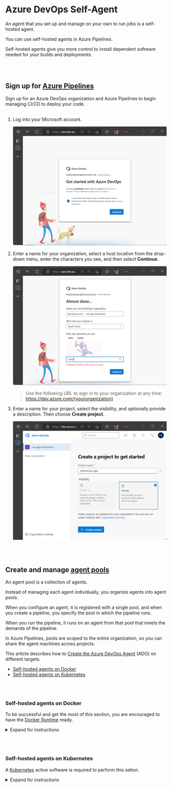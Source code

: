 # Azure DevOps Self-Agent

An agent that you set up and manage on your own to run jobs is a self-hosted agent.

You can use self-hosted agents in Azure Pipelines.

Self-hosted agents give you more control to install dependent software needed for your builds and deployments.

<br><br>
## Sign up for [Azure Pipelines](https://learn.microsoft.com/en-us/azure/devops/pipelines/get-started/pipelines-sign-up?view=azure-devops)

Sign up for an Azure DevOps organization and Azure Pipelines to begin managing CI/CD to deploy your code.<br><br>

1. Log into your Microsoft account.

   ![Microsoft Account](/images/microsoft_account.png)

2. Enter a name for your organization, select a host location from the drop-down menu, enter the characters you see, and then select **Continue**.

   ![Create ADO Organization](/images/ado-organization.png)

   > Use the following URL to sign in to your organization at any time: https://dev.azure.com/{yourorganization}

3. Enter a name for your project, select the visibility, and optionally provide a description. Then choose **Create project**.

   ![Create ADO Project](/images/ado-create_project.png)


<br><br>
## Create and manage [agent pools](https://learn.microsoft.com/en-us/azure/devops/pipelines/agents/pools-queues?view=azure-devops&tabs=yaml%2Cbrowser#create-agent-pools)

An agent pool is a collection of agents.

Instead of managing each agent individually, you organize agents into agent pools.

When you configure an agent, it is registered with a single pool, and when you create a pipeline, you specify the pool in which the pipeline runs.

When you run the pipeline, it runs on an agent from that pool that meets the demands of the pipeline.

In Azure Pipelines, pools are scoped to the entire organization, so you can share the agent machines across projects.

This article describes how to [Create the Azure DevOps Agent](https://learn.microsoft.com/en-us/azure/devops/pipelines/agents/pools-queues?view=azure-devops&tabs=yaml%2Cbrowser#create-agent-pools) (ADO) on different targets.

- [Self-hosted agents on Docker](#self-hosted-agents-on-docker)
- [Self-hosted agents on Kubernetes](#self-hosted-agents-on-kubernetes)


<br><br>
### Self-hosted agents on **Docker**

To be successful and get the most of this section, you are encouraged to have the [Docker Runtime](https://docs.docker.com/docker-for-windows/install/) ready.

<details>
<summary>Expand for instructions</summary>

1. Go to your organization and select **Organization settings**.

   ![ADO Organization Settings](/images/ado-organization_settings.png)

2. Select **Agent pools** in the left panel under **Pipelines**.

   ![ADO Organization Settings Agent pools](/images/ado-organization_settings_agent_pools.png)

3. Select **Add pool**.

4. Select **Self-hosted** for **Pool type**, type **Docker** as the **Name** of the agent pool and select **Create**.

   ![ADO Organization Settings Add Agent pools](/images/ado-organization_settings_agent_pools-add.png)

5. See the agent pool **Docker**.

   ![ADO Agent Pool Docker](/images/ado-agent_pool-docker.png)

6. Create a directory of your choice and navigate into it.

   ![Doker dir](/images/ado-agent_pool-docker-dir.png)

7. Save the following content to file **```Dockerfile```**.

    ```
    FROM ubuntu:20.04
    RUN DEBIAN_FRONTEND=noninteractive apt-get update
    RUN DEBIAN_FRONTEND=noninteractive apt-get upgrade -y

    RUN DEBIAN_FRONTEND=noninteractive apt-get install -y -qq --no-install-recommends \
        apt-transport-https \
        apt-utils \
        ca-certificates \
        curl \
        git \
        iputils-ping \
        jq \
        lsb-release \
        software-properties-common

    RUN curl -sL https://aka.ms/InstallAzureCLIDeb | bash

    # Can be 'linux-x64', 'linux-arm64', 'linux-arm', 'rhel.6-x64'.
    ENV TARGETARCH=linux-x64

    WORKDIR /azp

    COPY ./start.sh .
    RUN chmod +x start.sh

    ENTRYPOINT [ "./start.sh" ]
    ```

8. Save the following content to file **```start.sh```**.

    ```
    #!/bin/bash
    set -e

    if [ -z "$AZP_URL" ]; then
    echo 1>&2 "error: missing AZP_URL environment variable"
    exit 1
    fi

    if [ -z "$AZP_TOKEN_FILE" ]; then
    if [ -z "$AZP_TOKEN" ]; then
        echo 1>&2 "error: missing AZP_TOKEN environment variable"
        exit 1
    fi

    AZP_TOKEN_FILE=/azp/.token
    echo -n $AZP_TOKEN > "$AZP_TOKEN_FILE"
    fi

    unset AZP_TOKEN

    if [ -n "$AZP_WORK" ]; then
    mkdir -p "$AZP_WORK"
    fi

    export AGENT_ALLOW_RUNASROOT="1"

    cleanup() {
    if [ -e config.sh ]; then
        print_header "Cleanup. Removing Azure Pipelines agent..."

        # If the agent has some running jobs, the configuration removal process will fail.
        # So, give it some time to finish the job.
        while true; do
        ./config.sh remove --unattended --auth PAT --token $(cat "$AZP_TOKEN_FILE") && break

        echo "Retrying in 30 seconds..."
        sleep 30
        done
    fi
    }

    print_header() {
    lightcyan='\033[1;36m'
    nocolor='\033[0m'
    echo -e "${lightcyan}$1${nocolor}"
    }

    # Let the agent ignore the token env variables
    export VSO_AGENT_IGNORE=AZP_TOKEN,AZP_TOKEN_FILE

    print_header "1. Determining matching Azure Pipelines agent..."

    AZP_AGENT_PACKAGES=$(curl -LsS \
        -u user:$(cat "$AZP_TOKEN_FILE") \
        -H 'Accept:application/json;' \
        "$AZP_URL/_apis/distributedtask/packages/agent?platform=$TARGETARCH&top=1")

    AZP_AGENT_PACKAGE_LATEST_URL=$(echo "$AZP_AGENT_PACKAGES" | jq -r '.value[0].downloadUrl')

    if [ -z "$AZP_AGENT_PACKAGE_LATEST_URL" -o "$AZP_AGENT_PACKAGE_LATEST_URL" == "null" ]; then
    echo 1>&2 "error: could not determine a matching Azure Pipelines agent"
    echo 1>&2 "check that account '$AZP_URL' is correct and the token is valid for that account"
    exit 1
    fi

    print_header "2. Downloading and extracting Azure Pipelines agent..."

    curl -LsS $AZP_AGENT_PACKAGE_LATEST_URL | tar -xz & wait $!

    source ./env.sh

    print_header "3. Configuring Azure Pipelines agent..."

    ./config.sh --unattended \
    --agent "${AZP_AGENT_NAME:-$(hostname)}" \
    --url "$AZP_URL" \
    --auth PAT \
    --token $(cat "$AZP_TOKEN_FILE") \
    --pool "${AZP_POOL:-Default}" \
    --work "${AZP_WORK:-_work}" \
    --replace \
    --acceptTeeEula & wait $!

    print_header "4. Running Azure Pipelines agent..."

    trap 'cleanup; exit 0' EXIT
    trap 'cleanup; exit 130' INT
    trap 'cleanup; exit 143' TERM

    chmod +x ./run-docker.sh

    # To be aware of TERM and INT signals call run.sh
    # Running it with the --once flag at the end will shut down the agent after the build is executed
    ./run-docker.sh "$@" & wait $!
    ```

9. Build the container with the ADO agent software.


    ```console
    docker build -t adoagent-docker:latest .
    ```

10. Run the container.

    ```console
    docker run \
    -e AZP_URL=$AZP_URL \
    -e AZP_TOKEN=$AZP_TOKEN \
    -e AZP_POOL=Docker \
    adoagent-docker:latest
    ```

    > **Warning**

    > You need to control your ADO url and token using environment variables.

    > Command above is for example only. Replace with proper values.

    | Env Var | Description |
    |----------|---------------|
    | `AZP_URL` | The URL of the Azure DevOps or Azure DevOps Server instance. |
    | `AZP_TOKEN` | [Personal Access Token](https://learn.microsoft.com/en-us/azure/devops/organizations/accounts/use-personal-access-tokens-to-authenticate?view=azure-devops&amp%3Btabs=Windows&tabs=Windows) (PAT) with Agent Pools (read, manage) scope, created by a user who has permission to configure agents, at AZP_URL. |

17. Validate if the container agent is connected.

    ![ADO agent listening](/images/ado-agent_pool-docker-run-listening.png)

18. Go to your **Organization settings**, select **Agent pools** and select **Docker**.

19. You should now see your Kubernetes pods connected in the **Agents** menu.

    ![ADO agent pool with connected agent](/images/ado-agent_pool-docker-connected_agent.png)

20. You can start more container agents as needed.

</details>


<br><br>
### Self-hosted agents on **Kubernetes**

A [Kubernetes](https://kubernetes.io/docs/tasks/tools/) active software is required to perform this setion.

<details>
<summary>Expand for instructions</summary>

1. Go to your organization and select **Organization settings**.

   ![ADO Organization Settings](/images/ado-organization_settings.png)

2. Select **Agent pools** in the left panel under **Pipelines**.

   ![ADO Organization Settings Agent pools](/images/ado-organization_settings_agent_pools.png)

3. Select **Add pool**.

4. Select **Self-hosted** for **Pool type**, type **Kubernetes** as the **Name** of the agent pool and select **Create**.

   ![ADO Organization Settings Add Agent pools](/images/ado-organization_settings_agent_pools-add-kubernetes.png)

5. See the agent pool **Kubernetes**.

   ![ADO Agent Pool Docker](/images/ado-agent_pool-kubernetes.png)

6. Create a directory of your choice and navigate into it.

   ![Kubernetes dir](/images/ado-agent_pool-kubernetes-dir.png)

7. Save the following content to file **```Dockerfile```**.

    ```
    FROM ubuntu:20.04
    RUN DEBIAN_FRONTEND=noninteractive apt-get update
    RUN DEBIAN_FRONTEND=noninteractive apt-get upgrade -y

    RUN DEBIAN_FRONTEND=noninteractive apt-get install -y -qq --no-install-recommends \
        apt-transport-https \
        apt-utils \
        ca-certificates \
        curl \
        git \
        iputils-ping \
        jq \
        lsb-release \
        software-properties-common

    RUN curl -sL https://aka.ms/InstallAzureCLIDeb | bash

    # Can be 'linux-x64', 'linux-arm64', 'linux-arm', 'rhel.6-x64'.
    ENV TARGETARCH=linux-x64

    WORKDIR /azp

    COPY ./start.sh .
    RUN chmod +x start.sh

    ENTRYPOINT [ "./start.sh" ]
    ```

8. Save the following content to file **```start.sh```**.

    ```
    #!/bin/bash
    set -e

    if [ -z "$AZP_URL" ]; then
    echo 1>&2 "error: missing AZP_URL environment variable"
    exit 1
    fi

    if [ -z "$AZP_TOKEN_FILE" ]; then
    if [ -z "$AZP_TOKEN" ]; then
        echo 1>&2 "error: missing AZP_TOKEN environment variable"
        exit 1
    fi

    AZP_TOKEN_FILE=/azp/.token
    echo -n $AZP_TOKEN > "$AZP_TOKEN_FILE"
    fi

    unset AZP_TOKEN

    if [ -n "$AZP_WORK" ]; then
    mkdir -p "$AZP_WORK"
    fi

    export AGENT_ALLOW_RUNASROOT="1"

    cleanup() {
    if [ -e config.sh ]; then
        print_header "Cleanup. Removing Azure Pipelines agent..."

        # If the agent has some running jobs, the configuration removal process will fail.
        # So, give it some time to finish the job.
        while true; do
        ./config.sh remove --unattended --auth PAT --token $(cat "$AZP_TOKEN_FILE") && break

        echo "Retrying in 30 seconds..."
        sleep 30
        done
    fi
    }

    print_header() {
    lightcyan='\033[1;36m'
    nocolor='\033[0m'
    echo -e "${lightcyan}$1${nocolor}"
    }

    # Let the agent ignore the token env variables
    export VSO_AGENT_IGNORE=AZP_TOKEN,AZP_TOKEN_FILE

    print_header "1. Determining matching Azure Pipelines agent..."

    AZP_AGENT_PACKAGES=$(curl -LsS \
        -u user:$(cat "$AZP_TOKEN_FILE") \
        -H 'Accept:application/json;' \
        "$AZP_URL/_apis/distributedtask/packages/agent?platform=$TARGETARCH&top=1")

    AZP_AGENT_PACKAGE_LATEST_URL=$(echo "$AZP_AGENT_PACKAGES" | jq -r '.value[0].downloadUrl')

    if [ -z "$AZP_AGENT_PACKAGE_LATEST_URL" -o "$AZP_AGENT_PACKAGE_LATEST_URL" == "null" ]; then
    echo 1>&2 "error: could not determine a matching Azure Pipelines agent"
    echo 1>&2 "check that account '$AZP_URL' is correct and the token is valid for that account"
    exit 1
    fi

    print_header "2. Downloading and extracting Azure Pipelines agent..."

    curl -LsS $AZP_AGENT_PACKAGE_LATEST_URL | tar -xz & wait $!

    source ./env.sh

    print_header "3. Configuring Azure Pipelines agent..."

    ./config.sh --unattended \
    --agent "${AZP_AGENT_NAME:-$(hostname)}" \
    --url "$AZP_URL" \
    --auth PAT \
    --token $(cat "$AZP_TOKEN_FILE") \
    --pool "${AZP_POOL:-Default}" \
    --work "${AZP_WORK:-_work}" \
    --replace \
    --acceptTeeEula & wait $!

    print_header "4. Running Azure Pipelines agent..."

    trap 'cleanup; exit 0' EXIT
    trap 'cleanup; exit 130' INT
    trap 'cleanup; exit 143' TERM

    chmod +x ./run-docker.sh

    # To be aware of TERM and INT signals call run.sh
    # Running it with the --once flag at the end will shut down the agent after the build is executed
    ./run-docker.sh "$@" & wait $!
    ```

9. Build the container with the ADO agent software.


    ```console
    docker build -t adoagent-kubernetes:latest .
    ```

10. Tag and push the container image into a Container Registry repository of your choice. We are using Docker Hub here. Feel free to use yours.

    ```console
    docker image tag adoagent-kubernetes:latest kledsonhugo/adoagent-kubernetes:latest
    docker push kledsonhugo/adoagent-kubernetes:latest
    ```
    > **Warning**

    > Replace the Docker Hub account ```kledsonhugo``` by your Container Registry account.

11. Save the following content to file **```deployment.yml```**.

    ```
    apiVersion: apps/v1
    kind: Deployment
    metadata:
    name: adoagent-deployment
    spec:
    selector:
        matchLabels:
        app: adoagent
    replicas: 2
    template:
        metadata:
        labels:
            app: adoagent
        spec:
        containers:
        - name: adoagent
            image: kledsonhugo/adoagent-kubernetes:latest
            env:
            - name: AZP_URL
            value: https://dev.azure.com/csa-app-innovation
            - name: AZP_TOKEN
            value: XXXXXXXXXXXXXXXXXXXXXXXXXXXXX
            - name: AZP_POOL
            value: Kubernetes
    ```

    > **Warning**

    > You need to control your Azure ADO url and token using environment variables.

    > Replace file content with proper values.

    | Env Var | Description |
    |----------|---------------|
    | `AZP_URL` | The URL of the Azure DevOps or Azure DevOps Server instance. |
    | `AZP_TOKEN` | [Personal Access Token](https://learn.microsoft.com/en-us/azure/devops/organizations/accounts/use-personal-access-tokens-to-authenticate?view=azure-devops&amp%3Btabs=Windows&tabs=Windows) (PAT) with Agent Pools (read, manage) scope, created by a user who has permission to configure agents, at AZP_URL. |

12. Deploy the Kubernetes pods.

    ```console
    kubectl apply -f deployment.yml
    ```

13. Validate if the Kubernetes pods are running.

    ![ADO agent running](/images/ado-agent_pool-kubernetes-running.png)

14. Validate if the ADO agent is listening inside the Kubernetes pods.

    ![ADO agent connected](/images/ado-agent_pool-kubernetes-connected.png)

15. Go to your **Organization settings**, select **Agent pools** and select **Kubernetes**.

16. You should now see your container agent connected in the **Agents** menu.

    ![ADO agent pool with connected agent](/images/ado-agent_pool-kubernetes-connected_agent.png)

17. You can scale the Kubernetes pods as needed.
</details>